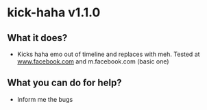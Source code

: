 # kick-haha v1.1.0

## What it does?

* Kicks haha emo out of timeline and replaces with meh. Tested at www.facebook.com and m.facebook.com (basic one)

## What you can do for help?

* Inform me the bugs
